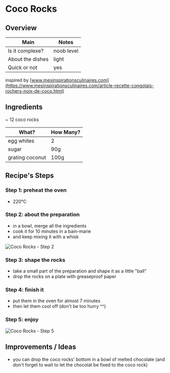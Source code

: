# Coco Rocks


## Overview

Main             | Notes
---------------- | ----------
Is it complexe?  | noob level
About the dishes | light
Quick or not     | yes

inspired by [www.mesinspirationsculinaires.com](https://www.mesinspirationsculinaires.com/article-recette-congolais-rochers-noix-de-coco.html)


## Ingredients

~ 12 coco rocks

What?           | How Many?
--------------- | ---------------
egg whites      | 2
sugar           | 90g
grating coconut | 100g


## Recipe's Steps

### Step 1: preheat the oven

* 220°C

### Step 2: about the preparation

* in a bowl, merge all the ingredients
* cook it for 10 minutes in a bain-marie
* and keep mixing it with a whisk

![Coco Rocks - Step 2](./images/coco_rocks-01.jpg)

### Step 3: shape the rocks

* take a small part of the preparation and shape it as a little "ball"
* drop the rocks on a plate with greaseproof paper

### Step 4: finish it

* put them in the oven for almost 7 minutes
* then let them cool off (don't be too hurry ^^)

### Step 5: enjoy

![Coco Rocks - Step 5](./images/coco_rocks-02.jpg)


## Improvements / Ideas

* you can drop the coco rocks' bottom in a bowl of melted chocolate (and don't forget to wait to let the chocolat be fixed to the coco rock)
